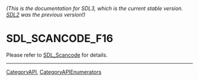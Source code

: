 ###### (This is the documentation for SDL3, which is the current stable version. [SDL2](https://wiki.libsdl.org/SDL2/) was the previous version!)
# SDL_SCANCODE_F16

Please refer to [SDL_Scancode](SDL_Scancode) for details.

----
[CategoryAPI](CategoryAPI), [CategoryAPIEnumerators](CategoryAPIEnumerators)

